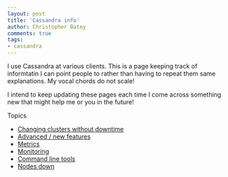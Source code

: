 ```yaml
---
layout: post
title: 'Cassandra info'
author: Christopher Batey
comments: true
tags:
- cassandra
---
```


I use Cassandra at various clients. This is a page keeping track of informtatin
I can point people to rather than having to repeat them same explanations. My
vocal chords do not scale!

I intend to keep updating these pages each time I come across something new that
might help me or you in the future!

Topics

* [Changing clusters without downtime](/changing-the-cluster.html)
* [Advanced / new features](/cassandra-advanced-cql.html)
* [Metrics](/cassandra-metrics.html)
* [Monitoring](/cassandra-monitoring.html)
* [Command line tools](/cassandra-cli.html)
* [Nodes down](/when-cassandra-burns.html)

